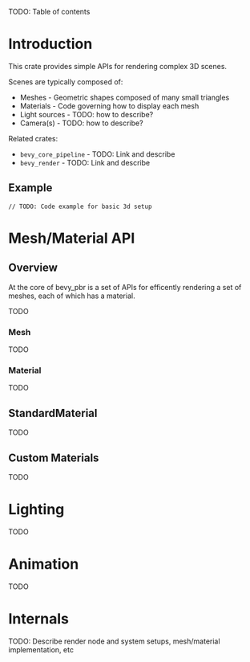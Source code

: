 TODO: Table of contents

# Introduction
This crate provides simple APIs for rendering complex 3D scenes.

Scenes are typically composed of:
* Meshes - Geometric shapes composed of many small triangles
* Materials - Code governing how to display each mesh
* Light sources - TODO: how to describe?
* Camera(s) - TODO: how to describe?

Related crates:
* `bevy_core_pipeline` - TODO: Link and describe
* `bevy_render` - TODO: Link and describe
## Example
```no_run
// TODO: Code example for basic 3d setup
```

# Mesh/Material API
## Overview
At the core of bevy_pbr is a set of APIs for efficently rendering a set of meshes, each of which has a material.

TODO
### Mesh
TODO
### Material
TODO
## StandardMaterial
TODO
## Custom Materials
TODO

# Lighting
TODO

# Animation
TODO

# Internals
TODO: Describe render node and system setups, mesh/material implementation, etc
